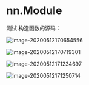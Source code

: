 # nn.Module

测试
构造函数的源码：

![image-20200512170654556](C:\Users\duzex\AppData\Roaming\Typora\typora-user-images\image-20200512170654556.png)

![image-20200512170719301](C:\Users\duzex\AppData\Roaming\Typora\typora-user-images\image-20200512170719301.png)

![image-20200512171234697](C:\Users\duzex\AppData\Roaming\Typora\typora-user-images\image-20200512171234697.png)

![image-20200512171250714](C:\Users\duzex\AppData\Roaming\Typora\typora-user-images\image-20200512171250714.png)